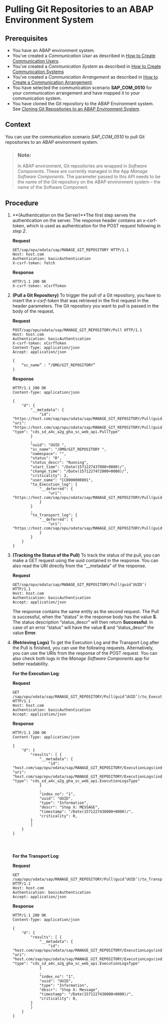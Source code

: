 <!-- loio80a8d52279ef428d96dadcca9a8dd752 -->

# Pulling Git Repositories to an ABAP Environment System



<a name="loio80a8d52279ef428d96dadcca9a8dd752__prereq_e3z_wdw_ljb"/>

## Prerequisites

-   You have an ABAP environment system.
-   You’ve created a *Communication User* as described in [How to Create Communication Users](../50-administration-and-ops/how-to-create-communication-users-0377ade.md).
-   You’ve created a *Communication System* as described in [How to Create Communication Systems](../50-administration-and-ops/how-to-create-communication-systems-c2234ac.md)
-   You’ve created a *Communication Arrangement* as described in [How to Create a Communication Arrangement](../50-administration-and-ops/how-to-create-a-communication-arrangement-a0771f6.md).
-   You have selected the communication scenario **SAP\_COM\_0510** for your communication arrangement and have mapped it to your communication system.
-   You have cloned the Git repository to the ABAP Environment system. See [Cloning Git Repositories to an ABAP Environment System](cloning-git-repositories-to-an-abap-environment-system-0552763.md).



## Context

You can use the communication scenario *SAP\_COM\_0510* to pull Git repositories to an ABAP environment system.

> ### Note:  
> In ABAP environment, Git repositories are wrapped in *Software Components*. These are currently managed in the App *Manage Software Components*. The parameter passed to this API needs to be the name of the Git repository on the ABAP environment system – the name of the Software Component.



## Procedure

1.  **\(Authentication on the Server\)**The first step serves the authentication on the server. The response header contains an x-csrf-token, which is used as authentication for the POST request following in *step 2*.

    **Request**

    ```
    GET/sap/opu/odata/sap/MANAGE_GIT_REPOSITORY HTTP/1.1
    Host: host.com
    Authentication: basicAuthentication
    X-csrf-token: fetch
    
    ```

    **Response**

    ```
    HTTP/1.1 200 OK
    X-csrf-token: xCsrfToken
    
    ```

2.  **\(Pull a Git Repository\)** To trigger the pull of a Git repository, you have to insert the *x-csrf-token* that was retrieved in the first request in the header parameters. The Git repository you want to pull is passed in the body of the request.

    **Request**

    ```
    POST/sap/opu/odata/sap/MANAGE_GIT_REPOSITORY/Pull HTTP/1.1
    Host: host.com
    Authentication: basicAuthentication
    X-csrf-token: xCsrfToken
    Content-Type: application/json
    Accept: application/json
    
    {
    	“sc_name” : “/DMO/GIT_REPOSITORY”
    }
    
    ```

    **Response**

    ```
    HTTP/1.1 200 OK
    Content-Type: application/json
    
    ```

    ```
    {
        "d": {
            "__metadata": {
                "id": "https://host.com/sap/opu/odata/sap/MANAGE_GIT_REPOSITORY/Pull(guid’UUID’)", "uri": "https://host.com/sap/opu/odata/sap/MANAGE_GIT_REPOSITORY/Pull(guid’UUID’)", "type": "cds_sd_a4c_a2g_gha_sc_web_api.PullType"
            }
            ,
            "uuid": "UUID ",
            "sc_name": "/DMO/GIT_REPOSITORY ",
            "namespace": "",
            "status": "R",
            "status_descr": "Running",
            "start_time": "/Date(1571227437000+0000)/",
            "change_time": "/Date(1571227472000+0000)/",
            "criticality": 2,
            "user_name": "CC0000000001",
            "to_Execution_log": {
                "__deferred": {
                    "uri": "https://host.com/sap/opu/odata/sap/MANAGE_GIT_REPOSITORY/Pull(guid’UUID’)/to_Execution_log"
                }
            }
            ,
            "to_Transport_log": {
                "__deferred": {
                    "uri": "https://host.com/sap/opu/odata/sap/MANAGE_GIT_REPOSITORY/Pull(guid’UUID’)/to_Transport_log"
                }
            }
        }
    }
    ```

3.  **\(Tracking the Status of the Pull\)** To track the status of the pull, you can make a GET request using the uuid contained in the response. You can also read the URI directly from the “\_\_metadata” of the response.

    **Request**

    ```
    GET/sap/opu/odata/sap/MANAGE_GIT_REPOSITORY/Pull(guid’UUID’) HTTP/1.1
    Host: host.com
    Authentication: basicAuthentication
    Accept: application/json
    
    ```

    The response contains the same entity as the second request. The Pull is successful, when the “status” in the response body has the value **S**. The status description “status\_descr” will then return **Successful**. In case of an error “status” will have the value **E** and “status\_descr” the value **Error**.

4.  **\(Retrieving Logs\)** To get the Execution Log and the Transport Log after the Pull is finished, you can use the following requests. Alternatively, you can use the URIs from the response of the POST request. You can also check both logs in the *Manage Software Components* app for better readability.

    **For the Execution Log**:

    **Request**

    ```
    GET /sap/opu/odata/sap/MANAGE_GIT_REPOSITORY/Pull(guid’UUID’)/to_Execution_log HTTP/1.1
    Host: host.com
    Authentication: basicAuthentication
    Accept: application/json
    
    ```

    **Response**

    ```
    HTTP/1.1 200 OK
    Content-Type: application/json
    
    ```

    ```
    {
        "d": {
            "results": [ {
                "__metadata": {
                    "id": "host.com/sap/opu/odata/sap/MANAGE_GIT_REPOSITORY/ExecutionLogs(index_no=1m,uuid=guid'UUID')", "uri": "host.com/sap/opu/odata/sap/MANAGE_GIT_REPOSITORY/ExecutionLogs(index_no=1m,uuid=guid'UUID')", "type": "cds_sd_a4c_a2g_gha_sc_web_api.ExecutionLogsType"
                }
                ,
                "index_no": "1",
                "uuid": "UUID",
                "type": "Information",
                "descr": "Step X: MESSAGE",
                "timestamp": "/Date(1571227438000+0000)/",
                "criticality": 0,
            }
            ]
        }
    }
    
    
     
    
    ```

    **For the Transport Log**:

    **Request**

    ```
    GET /sap/opu/odata/sap/MANAGE_GIT_REPOSITORY/Pull(guid’UUID’)/to_Transport_log HTTP/1.1
    Host: host.com
    Authentication: basicAuthentication
    Accept: application/json
    
    ```

    **Response**

    ```
    HTTP/1.1 200 OK
    Content-Type: application/json
    
    ```

    ```
    {
        "d": {
            "results": [ {
                "__metadata": {
                    "id": "host.com/sap/opu/odata/sap/MANAGE_GIT_REPOSITORY/ExecutionLogs(index_no=1m,uuid=guid'UUID')", "uri": "host.com/sap/opu/odata/sap/MANAGE_GIT_REPOSITORY/ExecutionLogs(index_no=1m,uuid=guid'UUID')", "type": "cds_sd_a4c_a2g_gha_sc_web_api.ExecutionLogsType"
                }
                ,
                "index_no": "1",
                "uuid": "UUID",
                "type": "Information",
                "descr": "Step X: Message",
                "timestamp": "/Date(1571227438000+0000)/",
                "criticality": 0,
            }
            ]
        }
    }
    
    
     
    
    ```


